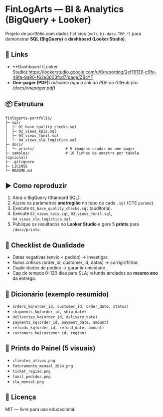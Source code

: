 # FinLogArts — BI & Analytics (BigQuery + Looker)

Projeto de portfólio com dados fictícios (`meli-bi-data.TMP.*`) para demonstrar **SQL (BigQuery)** e **dashboard (Looker Studio)**.

## 🔗 Links
- **Dashboard (Looker Studio):https://lookerstudio.google.com/u/0/reporting/2ef16139-c9fe-48fa-9a90-f62e3603fcd7/page/ZBcYF
- **One‑pager (PDF):** _adicione aqui o link do PDF no GitHub (ex.: /docs/onepager.pdf)_

## 📦 Estrutura
```
finlogarts-portfolio/
├─ sql/
│  ├─ 01_base_quality_checks.sql
│  ├─ 02_views_kpis.sql
│  ├─ 03_views_funil.sql
│  └─ 04_views_sla_logistica.sql
├─ docs/
│  └─ prints/              # 5 imagens usadas no one-pager
├─ samples/                # 10 linhas de amostra por tabela (opcional)
├─ .gitignore
├─ LICENSE
└─ README.md
```

## ▶️ Como reproduzir
1. Abra o BigQuery (Standard SQL).  
2. Ajuste os parâmetros **ano/região** no topo de cada `.sql` (CTE `params`).  
3. Execute `01_base_quality_checks.sql` (auditoria).  
4. Execute `02_views_kpis.sql`, `03_views_funil.sql`, `04_views_sla_logistica.sql`.  
5. Publique os resultados no **Looker Studio** e gere 5 **prints** para `/docs/prints`.

## 🧪 Checklist de Qualidade
- Datas negativas (envio < pedido) → investigar.  
- Nulos críticos (order_id, customer_id, datas) → corrigir/filtrar.  
- Duplicidades de pedido → garantir unicidade.  
- Cap de tempos 0–120 dias para SLA; refunds atrelados ao **mesmo ano** da entrega.

## 🧱 Dicionário (exemplo resumido)
- `orders_kq(order_id, customer_id, order_date, status)`  
- `shipments_kq(order_id, ship_date)`  
- `deliveries_kq(order_id, delivery_date)`  
- `payments_kq(order_id, payment_date, amount)`  
- `refunds_kq(order_id, refund_date, amount)`  
- `customers_kq(customer_id, region)`

## 📸 Prints do Painel (5 visuais)
- `clientes_ativos.png`
- `faturamento_mensal_2024.png`
- `ticket_regiao.png`
- `funil_pedidos.png`
- `sla_mensal.png`

## 📝 Licença
MIT — livre para uso educacional.
